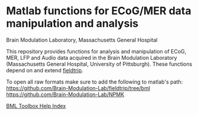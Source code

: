 Matlab functions for ECoG/MER data manipulation and analysis
============================================================
Brain Modulation Laboratory, Massachusetts General Hospital

This repository provides functions for analysis and manipulation of ECoG, MER, LFP
and Audio data acquired in the Brain Modulation Laboratory (Massachusetts General Hospital, University of Pittsburgh).
These functions depend on and extend [fieldtrip](http://www.fieldtriptoolbox.org/).

To open all raw formats make sure to add the following to matlab's path:
https://github.com/Brain-Modulation-Lab/fieldtrip/tree/bml
https://github.com/Brain-Modulation-Lab/NPMK

[BML Toolbox Help Index](https://cdn.rawgit.com/Brain-Modulation-Lab/bml/190ae5a0/doc/index.html)

